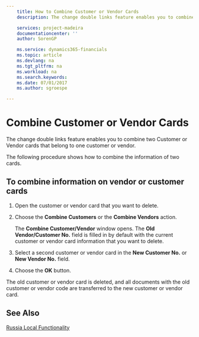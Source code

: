 ```yaml
---
    title: How to Combine Customer or Vendor Cards
    description: The change double links feature enables you to combine two Customer or Vendor cards that belong to one customer or vendor.

    services: project-madeira 
    documentationcenter: ''
    author: SorenGP

    ms.service: dynamics365-financials
    ms.topic: article
    ms.devlang: na
    ms.tgt_pltfrm: na
    ms.workload: na
    ms.search.keywords:
    ms.date: 07/01/2017
    ms.author: sgroespe

---
```

# Combine Customer or Vendor Cards
The change double links feature enables you to combine two Customer or Vendor cards that belong to one customer or vendor.  

The following procedure shows how to combine the information of two cards.  

## To combine information on vendor or customer cards  

1.  Open the customer or vendor card that you want to delete.  
2.  Choose the **Combine Customers** or the **Combine Vendors** action.

    The **Combine Customer/Vendor** window opens. The **Old Vendor/Customer No.** field is filled in by default with the current customer or vendor card information that you want to delete.  

3.  Select a second customer or vendor card in the **New Customer No.** or **New Vendor No.** field.
4. Choose the **OK** button.

The old customer or vendor card is deleted, and all documents with the old customer or vendor code are transferred to the new customer or vendor card.

## See Also
[Russia Local Functionality](russia-local-functionality.md)

